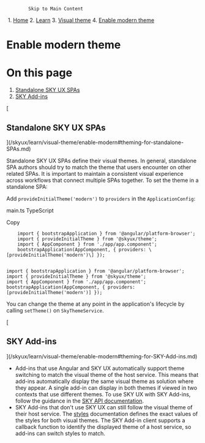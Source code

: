             Skip to Main Content

 1.  [Home](/skyux/)
2.  [Learn](/skyux/learn.md)
3.  [Visual theme](/skyux/learn/visual-theme.md)
4.  [Enable modern theme](/skyux/learn/visual-theme/enable-modern.md)

Enable modern theme
===================

On this page
============

1.  [Standalone SKY UX SPAs](/skyux/learn/visual-theme/enable-modern#theming-for-standalone-SPAs.md)
2.  [SKY Add-ins](/skyux/learn/visual-theme/enable-modern#theming-for-SKY-Add-ins.md)

[

Standalone SKY UX SPAs
----------------------

](/skyux/learn/visual-theme/enable-modern#theming-for-standalone-SPAs.md)

Standalone SKY UX SPAs define their visual themes. In general, standalone SPA authors should try to match the theme that users encounter on other related SPAs. It is important to maintain a consistent visual experience across workflows that connect multiple SPAs together. To set the theme in a standalone SPA:

Add `provideInitialTheme('modern')` to `providers` in the `ApplicationConfig`:

main.ts TypeScript

Copy

        import { bootstrapApplication } from '@angular/platform-browser';
        import { provideInitialTheme } from '@skyux/theme';
        import { AppComponent } from './app/app.component';
        bootstrapApplication(AppComponent, { providers: \[provideInitialTheme('modern')\] });
      

    import { bootstrapApplication } from '@angular/platform-browser';
    import { provideInitialTheme } from '@skyux/theme';
    import { AppComponent } from './app/app.component';
    bootstrapApplication(AppComponent, { providers: [provideInitialTheme('modern')] });

You can change the theme at any point in the application's lifecycle by calling `setTheme()` on `SkyThemeService`.

[

SKY Add-ins
-----------

](/skyux/learn/visual-theme/enable-modern#theming-for-SKY-Add-ins.md)

*   Add-ins that use Angular and SKY UX automatically support theme switching to match the visual theme of the host service. This means that add-ins automatically display the same visual theme as solution where they appear. A single add-in can display in both themes if viewed in two contexts that use different themes. To use SKY UX with SKY Add-ins, follow the guidance in the [SKY API documentation](https://developer.blackbaud.com/skyapi/docs/addins).
*   SKY Add-ins that don't use SKY UX can still follow the visual theme of their host service. The [styles](/skyux/design/styles.md) documentation defines the exact values of the styles for both visual themes. The SKY Add-in client supports a callback function to identify the displayed theme of a host service, so add-ins can switch styles to match.